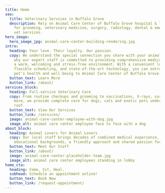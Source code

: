 ```yaml
---
title: Home
seo:
  title: Veterinary Services in Buffalo Grove
  description: Rely on Animal Care Center of Buffalo Grove hospital & laboratory
    for grooming, veterinary medicine, surgery, radiology, dental & emergency
    vet services.
hero_image:
  hero_image_jpg: animal-care-center-building-rendering.jpg
intro:
  heading: Your love. Their loyalty. Our passion.
  copy: We understand the special connection you share with your animal. That’s
    why our expert staff is committed to providing comprehensive medical care in
    a warm, welcoming and stress-free environment. With a convenient location,
    flexible scheduling, and state-of-the-art technology, you can entrust your
    pet’s health and well-being to Animal Care Center of Buffalo Grove.
  button_text: Learn More
  button_link: /about/
services_block:
  heading: Full-service Veterinary Care
  copy: From routine checkups and grooming to vaccinations, X-rays, surgery and
    more, we provide complete care for dogs, cats and exotic pets under one
    roof.
  button_text: View Our Services
  button_link: /services/
  image: animal-care-center-employee-with-dog.jpg
  image_alt: animal care center employee face to face with a dog
about_block:
  heading: Animal Lovers for Animal Lovers
  copy: Our local staff brings decades of combined medical experience, strong
    educational backgrounds, a friendly approach and shared passion for animals.
  button_text: Meet Our Staff
  button_link: /about/
  image: animal-care-center-placeholder-team.jpg
  image_alt: animal care center employees standing in lobby
home_cta:
  heading: Come, Sit, Heal.
  subhead: Schedule an appointment online!
  button_text: Book Now
  button_link: /request-appointment/
---
```

